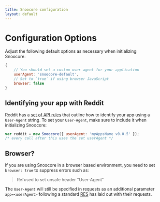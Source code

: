 ```yaml
---
title: Snoocore configuration
layout: default
---
```


# Configuration Options

Adjust the following default options as necessary when initializing Snoocore:

```javascript
{
    // You should set a custom user agent for your application
    userAgent: 'snoocore-default', 
    // Set to `true` if using browser JavaScript
    browser: false
}
```

## Identifying your app with Reddit

Reddit has a [set of API rules](https://github.com/reddit/reddit/wiki/API#wiki-rules) that outline how to identify your app using a `User-Agent` string. To set your `User-Agent`, make sure to include it when initializing Snoocore:

```javascript
var reddit = new Snoocore({ userAgent: 'myAppsName v0.0.5' });
/* every call after this uses the set userAgent */
```

## Browser?

If you are using Snoocore in a browser based environment, you need to set `browser: true` to suppress errors such as:

> Refused to set unsafe header "User-Agent" 

The `User-Agent` will still be specified in requests as an additional parameter `app=<userAgent>` following a standard [RES](https://github.com/honestbleeps/Reddit-Enhancement-Suite) has laid out with their requests.

